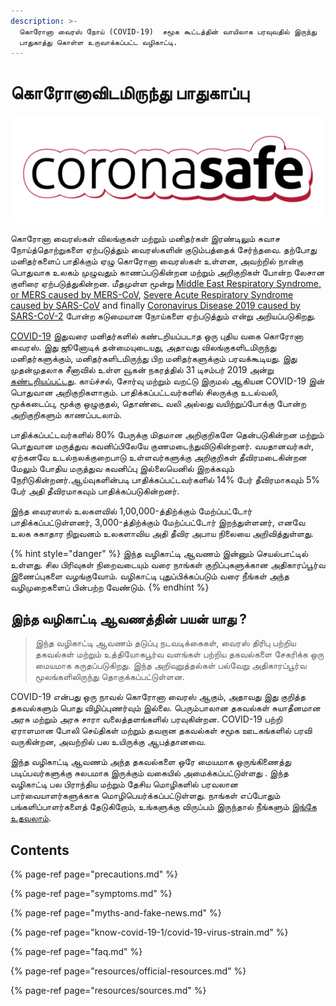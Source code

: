```yaml
---
description: >-
  கொரோனா வைரஸ் நோய் (COVID-19)  சமூக கூட்டத்தின் வாயிலாக பரவுவதில் இருந்து
  பாதுகாத்து கொள்ள உருவாக்கப்பட்ட வழிகாட்டி.
---
```


# கொரோனாவிடமிருந்து பாதுகாப்பு

![](.gitbook/assets/coronasafe-logo.svg)

கொரோனா வைரஸ்கள் விலங்குகள் மற்றும் மனிதர்கள் இரண்டிலும் சுவாச நோய்த்தொற்றுகளை ஏற்படுத்தும் வைரஸ்களின் குடும்பத்தைக் சேர்ந்தவை. தற்போது மனிதர்களைப் பாதிக்கும் ஏழு கொரோனா வைரஸ்கள் உள்ளன, அவற்றில் நான்கு பொதுவாக உலகம் முழுவதும் காணப்படுகின்றன மற்றும் அறிகுறிகள் போன்ற லேசான குளிரை ஏற்படுத்துகின்றன. மீதமுள்ள மூன்று [Middle East Respiratory Syndrome, or MERS caused by MERS-CoV](https://www.who.int/emergencies/mers-cov/en/), [Severe Acute Respiratory Syndrome caused by SARS-CoV](https://www.who.int/csr/sars/en/) and finally [Coronavirus Disease 2019 caused by SARS-CoV-2](https://www.cdc.gov/coronavirus/2019-ncov/index.html) போன்ற கடுமையான நோய்களை ஏற்படுத்தும் என்று அறியப்படுகிறது.

[COVID-19](https://www.who.int/emergencies/diseases/novel-coronavirus-2019) இதுவரை மனிதர்களில் கண்டறியப்படாத ஒரு புதிய வகை கொரோனா வைரஸ். இது ஜூனோடிக் தன்மையுடையது, அதாவது விலங்குகளிடமிருந்து மனிதர்களுக்கும், மனிதர்களிடமிருந்து பிற மனிதர்களுக்கும் பரவக்கூடியது. இது முதன்முதலாக சீனாவில் உள்ள வூகன் நகரத்தில் 31 டிசம்பர் 2019 அன்று [கண்டறியப்பட்டது](https://www.who.int/csr/don/05-january-2020-pneumonia-of-unkown-cause-china/en/). காய்ச்சல், சோர்வு மற்றும் வறட்டு இருமல் ஆகியன COVID-19 இன் பொதுவான அறிகுறிகளாகும். பாதிக்கப்பட்டவர்களில் சிலருக்கு உடல்வலி, மூக்கடைப்பு, மூக்கு ஒழுகுதல், தொண்டை வலி அல்லது வயிற்றுப்போக்கு போன்ற அறிகுறிகளும் காணப்படலாம்.

பாதிக்கப்பட்டவர்களில் 80% பேருக்கு மிதமான அறிகுறிகளே தென்படுகின்றன மற்றும் பொதுவான மருத்துவ கவனிப்பிலேயே குணமடைந்துவிடுகின்றனர். வயதானவர்கள், ஏற்கனவே உடல்நலக்குறைபாடு உள்ளவர்களுக்கு அறிகுறிகள் தீவிரமடைகின்றன மேலும் போதிய மருத்துவ கவனிப்பு இல்லையெனில் இறக்கவும் நேரிடுகின்றனர்.ஆய்வுகளின்படி பாதிக்கப்பட்டவர்களில் 14% பேர் தீவிரமாகவும் 5% பேர் அதி தீவிரமாகவும் பாதிக்கப்படுகின்றனர்.

இந்த வைரஸால் உலகளவில் 1,00,000-த்திற்க்கும் மேற்ப்பட்டோர் பாதிக்கப்பட்டுள்ளனர், 3,000-த்திற்க்கும் மேற்ப்பட்டோர் இறந்துள்ளனர், எனவே உலக சுகாதார நிறுவனம் உலகளாவிய அதி தீவிர அபாய நிலையை அறிவித்துள்ளது.

{% hint style="danger" %}
இந்த வழிகாட்டி ஆவணம் இன்னும் செயல்பாட்டில் உள்ளது. சில பிரிவுகள் நிறைவடையும் வரை நாங்கள் குறிப்புகளுக்கான அதிகாரப்பூர்வ இணைப்புகளை வழங்குவோம். வழிகாட்டி புதுப்பிக்கப்படும் வரை நீங்கள் அந்த வழிமுறைகளைப் பின்பற்ற வேண்டும்.
{% endhint %}

## இந்த வழிகாட்டி ஆவணத்தின் பயன் யாது ?

> இந்த வழிகாட்டி ஆவணம் தடுப்பு நடவடிக்கைகள், வைரஸ் திரிபு பற்றிய தகவல்கள் மற்றும் உத்தியோகபூர்வ வளங்கள் பற்றிய தகவல்களை சேகரிக்க ஒரு மையமாக கருதப்படுகிறது. இந்த அறிவுறுத்தல்கள் பல்வேறு அதிகாரப்பூர்வ மூலங்களிலிருந்து தொகுக்கப்பட்டுள்ளன.

COVID-19 என்பது ஒரு நாவல் கொரோனா வைரஸ் ஆகும், அதாவது இது குறித்த தகவல்களும் பொது விழிப்புணர்வும் இல்லை. பெரும்பாலான தகவல்கள் சுயாதீனமான அரசு மற்றும் அரசு சாரா வலைத்தளங்களில் பரவுகின்றன. COVID-19 பற்றி ஏராளமான போலி செய்திகள் மற்றும் தவறான தகவல்கள் சமூக ஊடகங்களில் பரவி வருகின்றன, அவற்றில் பல உயிருக்கு ஆபத்தானவை.

இந்த வழிகாட்டி ஆவணம் அந்த தகவல்களை ஒரே மையமாக ஒருங்கிணைத்து படிப்பவர்களுக்கு சுலபமாக இருக்கும் வகையில் அமைக்கப்பட்டுள்ளது . இந்த வழிகாட்டி பல பிராந்திய மற்றும் தேசிய மொழிகளில் பரவலான பார்வையாளர்களுக்காக மொழிபெயர்க்கப்பட்டுள்ளது. நாங்கள் எப்போதும் பங்களிப்பாளர்களைத் தேடுகிறோம், உங்களுக்கு விருப்பம் இருந்தால் நீங்களும் [இங்கே உதவலாம்](https://www.coronasafe.in/contribute).

## **Contents**

{% page-ref page="precautions.md" %}

{% page-ref page="symptoms.md" %}

{% page-ref page="myths-and-fake-news.md" %}

{% page-ref page="know-covid-19-1/covid-19-virus-strain.md" %}

{% page-ref page="faq.md" %}

{% page-ref page="resources/official-resources.md" %}

{% page-ref page="resources/sources.md" %}

